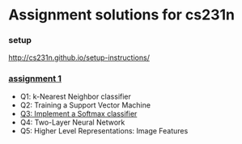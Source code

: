# Assignment solutions for cs231n

### setup
http://cs231n.github.io/setup-instructions/



### [assignment 1](http://cs231n.github.io/assignments2018/assignment1/)

- Q1: k-Nearest Neighbor classifier
- Q2: Training a Support Vector Machine
- [Q3: Implement a Softmax classifier](./assignment1/svm.ipynb)
- Q4: Two-Layer Neural Network
- Q5: Higher Level Representations: Image Features



